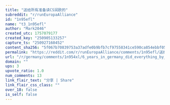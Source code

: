 ```yaml
---
title: "送给所有准备读CS润欧的"
subreddit: "r/runEuropaAlliance"
id: "1n95efl"
name: "t3_1n95efl"
author: "Mark2046"
created_utc: 1757079177
created_key: "250905133257"
capture_ts: "250927160452"
content_sha256: "5f067b70839753a37adfe0b9bfb7cf97558341ce590ca854ebbf050f5399ec6e"
permalink: "https://reddit.com/r/runEuropaAlliance/comments/1n95efl/送给所有准备读cs润欧的/"
url: "/r/germany/comments/1n954xl/6_years_in_germany_did_everything_by_the_book_now/"
domain: ""
ups: 3
upvote_ratio: 1.0
num_comments: 13
link_flair_text: "分享 | Share"
link_flair_css_class: ""
over_18: false
is_self: false
---
```


